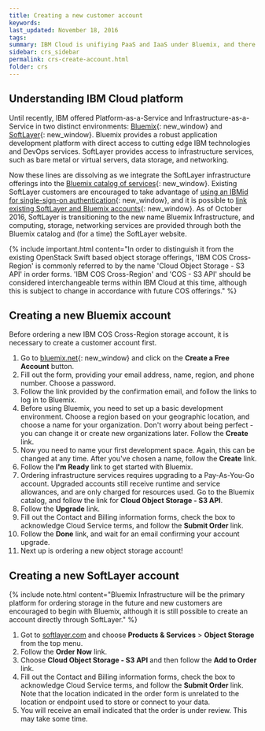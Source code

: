 ```yaml
---
title: Creating a new customer account
keywords: 
last_updated: November 18, 2016
tags: 
summary: IBM Cloud is unifiying PaaS and IaaS under Bluemix, and there are  multiple ways to create accounts that can order IBM COS.
sidebar: crs_sidebar
permalink: crs-create-account.html
folder: crs
---
```


## Understanding IBM Cloud platform
 
Until recently, IBM offered Platform-as-a-Service and Infrastructure-as-a-Service in two distinct environments: [Bluemix][1]{: new_window} and [SoftLayer][2]{: new_window}.  Bluemix provides a robust application development platform with direct access to cutting edge IBM technologies and DevOps services. SoftLayer provides access to infrastructure services, such as bare metal or virtual servers, data storage, and networking.

Now these lines are dissolving as we integrate the SoftLayer infrastructure offerings into the [Bluemix catalog of services][3]{: new_window}. Existing SoftLayer customers are encouraged to take advantage of [using an IBMid for single-sign-on authentication][4]{: new_window}, and it is possible to [link existing SoftLayer and Bluemix accounts][5]{: new_window}. As of October 2016, SoftLayer is transitioning to the new name Bluemix Infrastructure, and computing, storage, networking services are provided through both the Bluemix catalog and (for a time) the SoftLayer website. 

{% include important.html content="In order to distinguish it from the existing OpenStack Swift based object storage offerings, 'IBM COS Cross-Region' is commonly referred to by the name 'Cloud Object Storage - S3 API' in order forms.  'IBM COS Cross-Region' and 'COS - S3 API' should be considered interchangeable terms within IBM Cloud at this time, although this is subject to change in accordance with future COS offerings." %}

## Creating a new Bluemix account

Before ordering a new IBM COS Cross-Region storage account, it is necessary to create a customer account first.

1. Go to [bluemix.net][6]{: new_window} and click on the **Create a Free Account** button.
2. Fill out the form, providing your email address, name, region, and phone number.  Choose a password.
3. Follow the link provided by the confirmation email, and follow the links to log in to Bluemix.
4. Before using Bluemix, you need to set up a basic development environment.  Choose a region based on your geographic location, and choose a name for your organization.  Don't worry about being perfect - you can change it or create new organizations later. Follow the **Create** link.
5. Now you need to name your first development space.  Again, this can be changed at any time.  After you've chosen a name, follow the **Create** link.
6. Follow the **I'm Ready** link to get started with Bluemix.
7. Ordering infrastructure services requires upgrading to a Pay-As-You-Go account.  Upgraded accounts still receive runtime and service allowances, and are only charged for resources used.  Go to the Bluemix catalog, and follow the link for **Cloud Object Storage - S3 API**.
8. Follow the **Upgrade** link.
9. Fill out the Contact and Billing information forms, check the box to acknowledge Cloud Service terms, and follow the **Submit Order** link.
10. Follow the **Done** link, and wait for an email confirming your account upgrade.
7. Next up is ordering a new object storage account!

## Creating a new SoftLayer account

{% include note.html content="Bluemix Infrastructure will be the primary platform for ordering storage in the future and new customers are encouraged to begin with Bluemix, although it is still possible to create an account directly through SoftLayer." %}

1. Got to [softlayer.com][7] and choose **Products & Services** > **Object Storage** from the top menu.
2. Follow the **Order Now** link.
3. Choose **Cloud Object Storage - S3 API** and then follow the **Add to Order** link. 
4. Fill out the Contact and Billing information forms, check the box to acknowledge Cloud Service terms, and follow the **Submit Order** link. Note that the location indicated in the order form is unrelated to the location or endpoint used to store or connect to your data.
5. You will receive an email indicated that the order is under review. This may take some time.







[1]:	https://bluemix.net
[2]:	http://www.softlayer.com
[3]:	https://console.ng.bluemix.net/catalog/
[4]:	http://blog.softlayer.com/2016/new-softlayer-accounts-now-ibmid-authentication
[5]:	http://blog.softlayer.com/2016/meet-integrated-ibm-cloud-platform-softlayer-and-bluemix
[6]:	https://bluemix.net
[7]:	http://www.softlayer.com